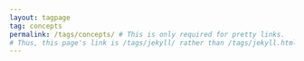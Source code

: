 ```yaml
---
layout: tagpage
tag: concepts
permalink: /tags/concepts/ # This is only required for pretty links.
# Thus, this page's link is /tags/jekyll/ rather than /tags/jekyll.html
---
```

